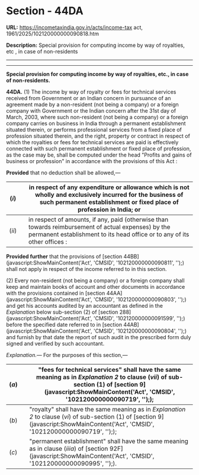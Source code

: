 # Section - 44DA

**URL:** https://incometaxindia.gov.in/acts/income-tax act, 1961/2025/102120000000090818.htm

**Description:** Special provision for computing income by way of royalties, etc , in case of non-residents

---

****  
  
**Special provision for computing income by way of royalties, etc., in case of non-residents.**

**44DA.** (1) The income by way of royalty or fees for technical services received from Government or an Indian concern in pursuance of an agreement made by a non-resident (not being a company) or a foreign company with Government or the Indian concern after the 31st day of March, 2003, where such non-resident (not being a company) or a foreign company carries on business in India through a permanent establishment situated therein, or performs professional services from a fixed place of profession situated therein, and the right, property or contract in respect of which the royalties or fees for technical services are paid is effectively connected with such permanent establishment or fixed place of profession, as the case may be, shall be computed under the head "Profits and gains of business or profession" in accordance with the provisions of this Act :

**Provided** that no deduction shall be allowed,—

(_i_)|  |  in respect of any expenditure or allowance which is not wholly and exclusively incurred for the business of such permanent establishment or fixed place of profession in India; or  
---|---|---  
(_ii_)|  |  in respect of amounts, if any, paid (otherwise than towards reimbursement of actual expenses) by the permanent establishment to its head office or to any of its other offices :  
  
**Provided further** that the provisions of [section 44BB](javascript:ShowMainContent\('Act', 'CMSID', '102120000000090811', ''\);) shall not apply in respect of the income referred to in this section.

(2) Every non-resident (not being a company) or a foreign company shall keep and maintain books of account and other documents in accordance with the provisions contained in [section 44AA](javascript:ShowMainContent\('Act', 'CMSID', '102120000000090803', ''\);) and get his accounts audited by an accountant as defined in the _Explanation_ below sub-section (2) of [section 288](javascript:ShowMainContent\('Act', 'CMSID', '102120000000091599', ''\);) before the specified date referred to in [section 44AB](javascript:ShowMainContent\('Act', 'CMSID', '102120000000090804', ''\);) and furnish by that date the report of such audit in the prescribed form duly signed and verified by such accountant.

_Explanation.—_ For the purposes of this section,—

(_a_)|  |  "fees for technical services" shall have the same meaning as in _Explanation 2_ to clause (_vii_) of sub-section (1) of [section 9](javascript:ShowMainContent\('Act', 'CMSID', '102120000000090719', ''\););  
---|---|---  
(_b_)|  |  "royalty" shall have the same meaning as in _Explanation 2_ to clause (_vi_) of sub-section (1) of [section 9](javascript:ShowMainContent\('Act', 'CMSID', '102120000000090719', ''\););  
(_c_)|  |  "permanent establishment" shall have the same meaning as in clause (_iiia_) of [section 92F](javascript:ShowMainContent\('Act', 'CMSID', '102120000000090995', ''\);).